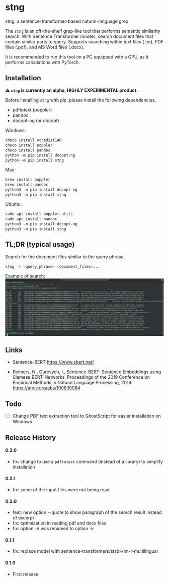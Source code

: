 # stng

stng, a sentence-transformer-based natural-language grep.

The `stng` is an off-the-shelf grep-like tool that performs semantic similarity search.
With Sentence Transformer models, search document files that contain similar parts to query.
Supports searching within text files (.txt), PDF files (.pdf), and MS Word files (.docx).

It is recommended to run this tool on a PC equipped with a GPU, as it performs calculations with PyTorch.

## Installation

**⚠️ `stng` is currently an alpha, HIGHLY EXPERIMENTAL product.**

Before installing `stng` with pip, please install the following dependencies.

* pdftotext (poppler)
* pandoc
* docopt-ng (or docopt)

Windows:

```
choco install vcredist140
choco install poppler
choco install pandoc
python -m pip install docopt-ng
python -m pip install stng
```

Mac:

```
brew install poppler
brew install pandoc
python3 -m pip install docopt-ng
python3 -m pip install stng
```

Ubuntu:

```
sudo apt install poppler-utils
sudo apt install pandoc
python3 -m pip install docopt-ng
python3 -m pip install stng
```

## TL;DR (typical usage)

Search for the document files similar to the query phrase.

```sh
stng -v <query_phrase> <document_files>...
```

Example of search:  
![](docs/images/run1.png)

## Links

* Sentence-BERT https://www.sbert.net/

* Reimers, N., Gurevych, I., Sentence-BERT: Sentence Embeddings using Siamese BERT-Networks, Proceedings of the 2019 Conference on Empirical Methods in Natural Language Processing, 2019. https://arxiv.org/abs/1908.10084

## Todo

- [ ] Change PDF text extraction tool to GhostScript for easier installation on Windows

## Release History

#### 0.3.0

* fix: change to use a `pdftotext` command (instead of a library) to simplify installation

#### 0.2.1

* fix: some of the input files were not being read

#### 0.2.0

* feat: new option --quote to show paragraph of the search result instead of excerpt
* fix: optimization in reading pdf and docx files
* fix: option -n was renamed to option -k

#### 0.1.1

* fix: replace model with sentence-transformers/stsb-xlm-r-multilingual

#### 0.1.0

* First release
